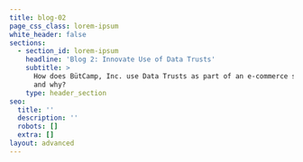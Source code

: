 ```yaml
---
title: blog-02
page_css_class: lorem-ipsum
white_header: false
sections:
  - section_id: lorem-ipsum
    headline: 'Blog 2: Innovate Use of Data Trusts'
    subtitle: >
      How does BütCamp, Inc. use Data Trusts as part of an e-commerce solution
      and why? 
    type: header_section
seo:
  title: ''
  description: ''
  robots: []
  extra: []
layout: advanced
---
```

